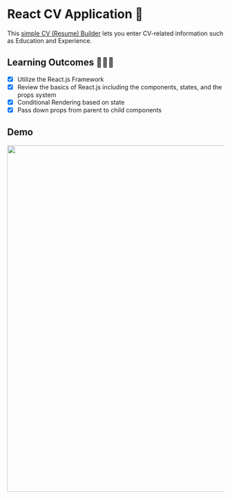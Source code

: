 # React CV Application 📄

This [simple CV (Resume) Builder](https://devkarenc.github.io/react-cv-project/) lets you enter CV-related information such as Education and Experience.

## Learning Outcomes 👩🏻‍💻

- [x] Utilize the React.js Framework
- [x] Review the basics of React.js including the components, states, and the props system
- [x] Conditional Rendering based on state
- [x] Pass down props from parent to child components

## Demo

<img src="" width="800px" />

